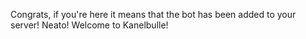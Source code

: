 Congrats, if you're here it means that the bot has been added to your server! Neato!
Welcome to Kanelbulle!

